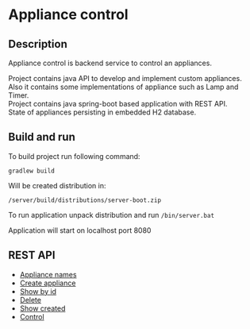 # Appliance control #
## Description ##
Appliance control is backend service to control an appliances.

Project contains java API to develop and implement custom appliances.  
Also it contains some implementations of appliance such as Lamp and Timer.  
Project contains java spring-boot based application with REST API.  
State of appliances persisting in embedded H2 database.

## Build and run ##
To build project run following command:

`gradlew build`

Will be created distribution in:

`/server/build/distributions/server-boot.zip`

To run application unpack distribution and run `/bin/server.bat`

Application will start on localhost port 8080

## REST API ##

* [Appliance names](documents/applianceNames.md)
* [Create appliance](documents/createAppliance.md)
* [Show by id](documents/showById.md)
* [Delete](documents/delete.md)
* [Show created](documents/showCreated.md)
* [Control](documents/control.md)
